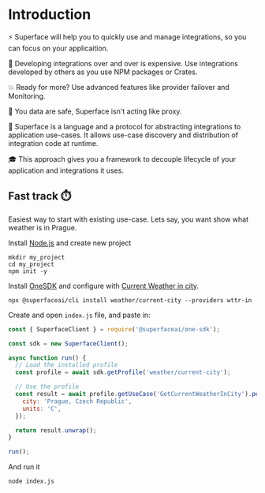 # Introduction

⚡️ Superface will help you to quickly use and manage integrations, so you can focus on your applicaition.

💸 Developing integrations over and over is expensive. Use integrations developed by others as you use NPM packages or Crates.

💥 Ready for more? Use advanced features like provider failover and Monitoring.

🔐 You data are safe, Superface isn't acting like proxy.

🧐 Superface is a language and a protocol for abstracting integrations to application use-cases. It allows use-case discovery and distribution of integration code at runtime.

🎓 This approach gives you a framework to decouple lifecycle of your application and integrations it uses.

## Fast track ⏱️

Easiest way to start with existing use-case. Lets say, you want show what weather is in Prague.

Install [Node.js](https://nodejs.org/en/download/) and create new project

```shell
mkdir my_project
cd my_project
npm init -y
```

Install [OneSDK](https://github.com/superfaceai/one-sdk-js) and configure with [Current Weather in city](https://superface.ai/weather/current-city).

```shell
npx @superfaceai/cli install weather/current-city --providers wttr-in
```

Create and open `index.js` file, and paste in:

```js
const { SuperfaceClient } = require('@superfaceai/one-sdk');

const sdk = new SuperfaceClient();

async function run() {
  // Load the installed profile
  const profile = await sdk.getProfile('weather/current-city');

  // Use the profile
  const result = await profile.getUseCase('GetCurrentWeatherInCity').perform({
    city: 'Prague, Czech Republic',
    units: 'C',
  });

  return result.unwrap();
}

run();
```

And run it

```shell
node index.js
```
